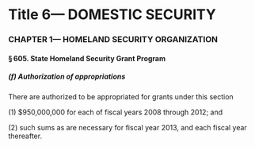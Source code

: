 
# Title 6— DOMESTIC SECURITY
### CHAPTER 1— HOMELAND SECURITY ORGANIZATION
#### § 605. State Homeland Security Grant Program
##### (f) Authorization of appropriations

There are authorized to be appropriated for grants under this section

(1) $950,000,000 for each of fiscal years 2008 through 2012; and

(2) such sums as are necessary for fiscal year 2013, and each fiscal year thereafter.

